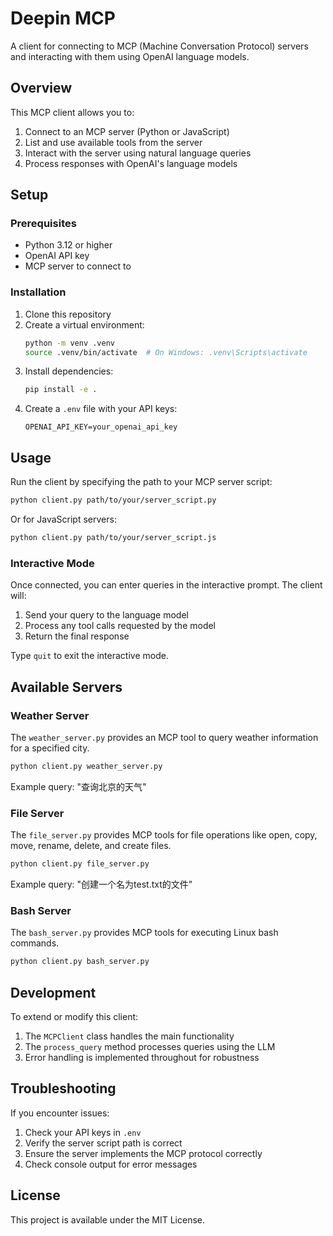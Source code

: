 # Deepin MCP

A client for connecting to MCP (Machine Conversation Protocol) servers and interacting with them using OpenAI language models.

## Overview

This MCP client allows you to:
1. Connect to an MCP server (Python or JavaScript)
2. List and use available tools from the server
3. Interact with the server using natural language queries
4. Process responses with OpenAI's language models

## Setup

### Prerequisites

- Python 3.12 or higher
- OpenAI API key
- MCP server to connect to

### Installation

1. Clone this repository
2. Create a virtual environment:
   ```bash
   python -m venv .venv
   source .venv/bin/activate  # On Windows: .venv\Scripts\activate
   ```
3. Install dependencies:
   ```bash
   pip install -e .
   ```
4. Create a `.env` file with your API keys:
   ```
   OPENAI_API_KEY=your_openai_api_key
   ```

## Usage

Run the client by specifying the path to your MCP server script:

```bash
python client.py path/to/your/server_script.py
```

Or for JavaScript servers:

```bash
python client.py path/to/your/server_script.js
```

### Interactive Mode

Once connected, you can enter queries in the interactive prompt. The client will:
1. Send your query to the language model
2. Process any tool calls requested by the model
3. Return the final response

Type `quit` to exit the interactive mode.

## Available Servers

### Weather Server

The `weather_server.py` provides an MCP tool to query weather information for a specified city.

```bash
python client.py weather_server.py
```

Example query: "查询北京的天气"

### File Server

The `file_server.py` provides MCP tools for file operations like open, copy, move, rename, delete, and create files.

```bash
python client.py file_server.py
```

Example query: "创建一个名为test.txt的文件"

### Bash Server

The `bash_server.py` provides MCP tools for executing Linux bash commands.

```bash
python client.py bash_server.py
```

## Development

To extend or modify this client:

1. The `MCPClient` class handles the main functionality
2. The `process_query` method processes queries using the LLM
3. Error handling is implemented throughout for robustness

## Troubleshooting

If you encounter issues:
1. Check your API keys in `.env`
2. Verify the server script path is correct
3. Ensure the server implements the MCP protocol correctly
4. Check console output for error messages

## License

This project is available under the MIT License.
